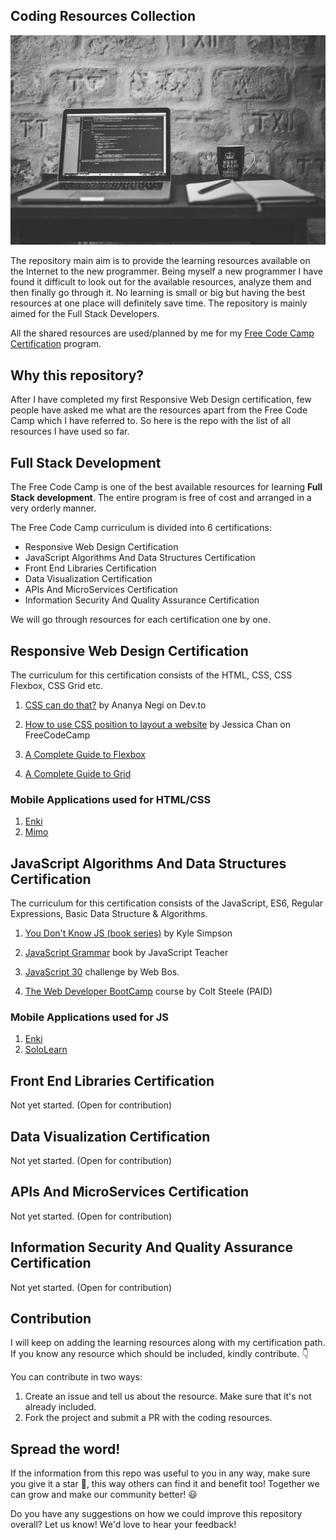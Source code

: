 ## Coding Resources Collection

![Coding Resource Image](./coding-resource.jpeg)

The repository main aim is to provide the learning resources available on the Internet to the new programmer. Being myself a new programmer I have found it difficult to look out for the available resources, analyze them and then finally go through it. No learning is small or big but having the best resources at one place will definitely save time. The repository is mainly aimed for the Full Stack Developers.

All the shared resources are used/planned by me for my [Free Code Camp Certification](https://learn.freecodecamp.org/) program.

## Why this repository?

After I have completed my first Responsive Web Design certification, few people have asked me what are the resources apart from the Free Code Camp which I have referred to. So here is the repo with the list of all resources I have used so far.

## Full Stack Development

The Free Code Camp is one of the best available resources for learning **Full Stack development**. The entire program is free of cost and arranged in a very orderly manner.

The Free Code Camp curriculum is divided into 6 certifications:
-   Responsive Web Design Certification
-   JavaScript Algorithms And Data Structures Certification
-   Front End Libraries Certification
-   Data Visualization Certification
-   APIs And MicroServices Certification
-   Information Security And Quality Assurance Certification

We will go through resources for each certification one by one.

## Responsive Web Design Certification
The curriculum for this certification consists of the HTML, CSS, CSS Flexbox, CSS Grid etc.


1. [CSS can do that?](https://dev.to/ananyaneogi/css-can-do-that-18g7) by Ananya Negi on Dev.to 

2. [How to use CSS position to layout a website](https://medium.freecodecamp.org/how-to-use-css-position-to-layout-a-website-with-example-code-38592bb9e276) by Jessica Chan on FreeCodeCamp

3. [A Complete Guide to Flexbox](https://css-tricks.com/snippets/css/a-guide-to-flexbox/) 

4. [A Complete Guide to Grid](https://css-tricks.com/snippets/css/complete-guide-grid/)

### Mobile Applications used for HTML/CSS
1. [Enki](https://www.enki.com/)
2. [Mimo](https://getmimo.com/)

## JavaScript Algorithms And Data Structures Certification

The curriculum for this certification consists of the JavaScript, ES6, Regular Expressions, Basic Data Structure & Algorithms.

1. [You Don't Know JS (book series)](https://github.com/getify/You-Dont-Know-JS) by Kyle Simpson

2. [JavaScript Grammar](http://www.javascriptgrammar.com/?v=bio) book by JavaScript Teacher

3. [JavaScript 30](https://javascript30.com/) challenge by Web Bos.

4. [The Web Developer BootCamp](https://www.udemy.com/the-web-developer-bootcamp/) course by  Colt Steele (PAID)

### Mobile Applications used for JS
1. [Enki](https://www.enki.com/)
2. [SoloLearn](https://www.sololearn.com/)

## Front End Libraries Certification
Not yet started. (Open for contribution)

## Data Visualization Certification
Not yet started. (Open for contribution)

## APIs And MicroServices Certification
Not yet started. (Open for contribution)

## Information Security And Quality Assurance Certification
Not yet started. (Open for contribution)

## Contribution

I will keep on adding the learning resources along with my certification path. If you know any resource which should be included, kindly contribute. 👇

You can contribute in two ways:

1. Create an issue and tell us about the resource. Make sure that it's not already included.
2. Fork the project and submit a PR with the coding resources.

## Spread the word!

If the information from this repo was useful to you in any way, make sure you give it a star 🌟, this way others can find it and benefit too! Together we can grow and make our community better! :smiley:

Do you have any suggestions on how we could improve this repository overall? Let us know! We'd love to hear your feedback!
